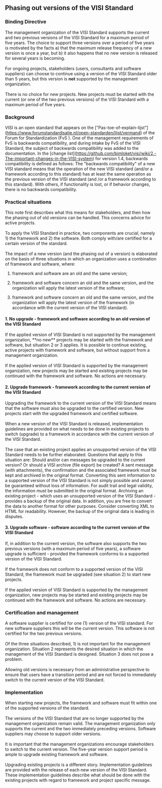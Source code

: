## Phasing out versions of the VISI Standard

### Binding Directive

The management organization of the VISI Standard supports the current
and two previous versions of the VISI Standard for a maximum period of
five years. The choice to support three versions over a period of five
years is motivated by the facts a) that the maximum release frequency of
a new version is once a year, but b) it also happens that no new version
is released for several years is becoming.\
\
For ongoing projects, stakeholders (users, consultants and software
suppliers) can choose to continue using a version of the VISI Standard
older than 5 years, but this version is **not** supported by the
management organization.\
\
There is no choice for new projects. New projects must be started with
the current (or one of the two previous versions) of the VISI Standard
with a maximum period of five years.

### Background

VISI is an open standard that appears on the
\[\"Pas-toe-of-explain-lijst\"\](https://www.forumstandardisatie.nl/open-standarden/lijst/vermand)
of the Forum for Standardization (FvS ). One of the management
requirements of FvS is backwards compatibility, and during intake by FvS
of the VISI Standard, the subject of backwards compatibility was added
to the documentation. In the \[change
list\](https://github.com/bimloket/visi/wiki/2.-The-important-changes-in-the-VISI-system)
for version 1.4, backwards compatibility is defined as follows: The
\"backwards compatibility\" of a new VISI standard means that the
operation of the new VISI standard (and/or a framework according to this
standard) has at least the same operation as the previous version of the
VISI standard (and /or a framework according to this standard). With
others, if functionality is lost, or if behavior changes, there is no
backwards compatibility.

### Practical situations

This note first describes what this means for stakeholders, and then how
the phasing out of old versions can be handled. This concerns advice for
active projects.\
\
To apply the VISI Standard in practice, two components are crucial,
namely 1) the framework and 2) the software. Both comply with/are
certified for a certain version of the standard.\
\
The impact of a new version (and the phasing out of a version) is
elaborated on the basis of three situations in which an organization
uses a combination of framework and software, where:

1.  framework and software are an old and the same version;

2.  framework and software concern an old and the same version, and the
    organization will apply the latest version of the software;

3.  framework and software concern an old and the same version, and the
    organization will apply the latest version of the framework (in
    accordance with the current version of the VISI standard).

#### 1. No upgrade - framework and software according to an old version of the VISI Standard

If the applied version of VISI Standard is not supported by the
management organization, \*\*no new\*\* projects may be started with the
framework and software, but situation 2 or 3 applies. It is possible to
continue existing, active projects with framework and software, but
without support from a management organization.\
\
If the applied version of VISI Standard is supported by the management
organization, new projects may be started and existing projects may be
continued with the framework and software. No actions are necessary.

#### 2. Upgrade framework - framework according to the current version of the VISI Standard

Upgrading the framework to the current version of the VISI Standard
means that the software must also be upgraded to the certified version.
New projects start with the upgraded framework and certified software.\
\
When a new version of the VISI Standard is released, implementation
guidelines are provided on what needs to be done in existing projects to
switch (upgrade) to a framework in accordance with the current version
of the VISI Standard.\
\
The case that an existing project applies an unsupported version of the
VISI Standard needs to be further elaborated. Questions that apply to
this situation are: Should and/or can messages be upgraded to the
current version? Or should a VISI archive (file export) be created? A
sent message (with attachments), the confirmation and the associated
framework must be kept and archived in the original format. Converting
this sent information to a supported version of the VISI Standard is not
simply possible and cannot be guaranteed without loss of information.
For audit trail and legal validity, the information must be submitted in
the original format. Archiving an existing project - which uses an
unsupported version of the VISI Standard - provides a backup of the
original data. In addition, you are free to convert the data to another
format for other purposes. Consider converting XML to HTML for
readability. However, the backup of the original data is leading in
disputes.

#### 3. Upgrade software - software according to the current version of the VISI Standard

If, in addition to the current version, the software also supports the
two previous versions (with a maximum period of five years), a software
upgrade is sufficient - provided the framework conforms to a supported
version of the VISI Standard.\
\
If the framework does not conform to a supported version of the VISI
Standard, the framework must be upgraded (see situation 2) to start new
projects.\
\
If the applied version of VISI Standard is supported by the management
organization, new projects may be started and existing projects may be
continued with the framework and software. No actions are necessary.

### Certification and management

A software supplier is certified for one (1) version of the VISI
standard. For new software suppliers this will be the current version.
This software is not certified for the two previous versions.\
\
Of the three situations described, 1) is not important for the
management organization. Situation 2 represents the desired situation in
which the management of the VISI Standard is designed. Situation 3 does
not pose a problem.\
\
Allowing old versions is necessary from an administrative perspective to
ensure that users have a transition period and are not forced to
immediately switch to the current version of the VISI Standard.

### Implementation

When starting new projects, the framework and software must fit within
one of the supported versions of the standard.\
\
The versions of the VISI Standard that are no longer supported by the
management organization remain valid. The management organization only
supports the current and the two immediately preceding versions.
Software suppliers may choose to support older versions.\
\
It is important that the management organizations encourage stakeholders
to switch to the current version. The five-year version support period
is ample to upgrade existing framework and software.\
\
Upgrading existing projects is a different story. Implementation
guidelines are provided with the release of each new version of the VISI
Standard. These implementation guidelines describe what should be done
with the existing projects with regard to framework and project specific
message.
